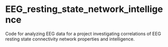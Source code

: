 # EEG_resting_state_network_intelligence
Code for analyzing EEG data for a project investigating correlations of EEG resting state connectivity network properties and  intelligence. 
